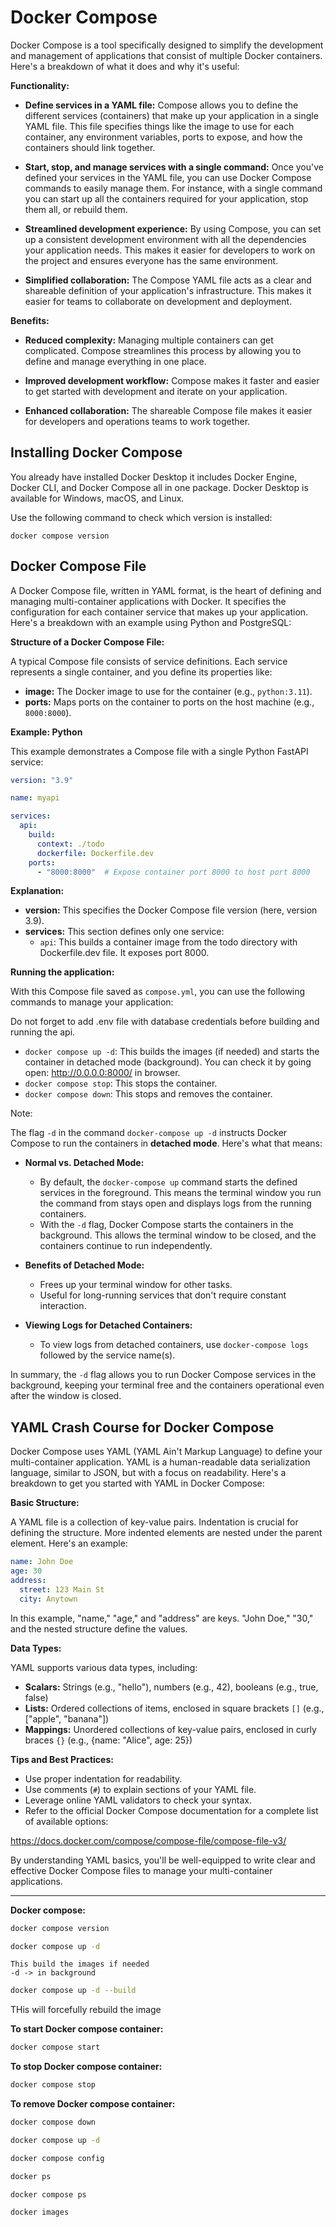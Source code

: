 # Docker Compose

Docker Compose is a tool specifically designed to simplify the development and management of applications that consist of multiple Docker containers. Here's a breakdown of what it does and why it's useful:

**Functionality:**

* **Define services in a YAML file:**  Compose allows you to define the different services (containers) that make up your application in a single YAML file. This file specifies things like the image to use for each container, any environment variables, ports to expose, and how the containers should link together.

* **Start, stop, and manage services with a single command:**  Once you've defined your services in the YAML file, you can use Docker Compose commands to easily manage them. For instance, with a single command you can start up all the containers required for your application, stop them all, or rebuild them.

* **Streamlined development experience:**  By using Compose, you can set up a consistent development environment with all the dependencies your application needs. This makes it easier for developers to work on the project and ensures everyone has the same environment.

* **Simplified collaboration:**  The Compose YAML file acts as a clear and shareable definition of your application's infrastructure. This makes it easier for teams to collaborate on development and deployment.

**Benefits:**

* **Reduced complexity:**  Managing multiple containers can get complicated. Compose streamlines this process by allowing you to define and manage everything in one place.

* **Improved development workflow:**  Compose makes it faster and easier to get started with development and iterate on your application.

* **Enhanced collaboration:**  The shareable Compose file makes it easier for developers and operations teams to work together.

## Installing Docker Compose

You already have installed Docker Desktop it includes Docker Engine, Docker CLI, and Docker Compose all in one package. Docker Desktop is available for Windows, macOS, and Linux.

Use the following command to check which version is installed:

    docker compose version

## Docker Compose File

A Docker Compose file, written in YAML format, is the heart of defining and managing multi-container applications with Docker. It specifies the configuration for each container service that makes up your application. Here's a breakdown with an example using Python and PostgreSQL:

**Structure of a Docker Compose File:**

A typical Compose file consists of service definitions. Each service represents a single container, and you define its properties like:

* **image:** The Docker image to use for the container (e.g., `python:3.11`).
* **ports:** Maps ports on the container to ports on the host machine (e.g., `8000:8000`).


**Example: Python**

This example demonstrates a Compose file with a single Python FastAPI service:

```yaml
version: "3.9"

name: myapi

services:
  api:
    build:
      context: ./todo
      dockerfile: Dockerfile.dev
    ports:
      - "8000:8000"  # Expose container port 8000 to host port 8000  

```

**Explanation:**

* **version:** This specifies the Docker Compose file version (here, version 3.9).
* **services:** This section defines only one service:
    * `api`: This builds a container image from the todo directory with Dockerfile.dev file. It exposes port 8000.
    

**Running the application:**


With this Compose file saved as `compose.yml`, you can use the following commands to manage your application:

Do not forget to add .env file with database credentials before building and running the api.

* `docker compose up -d`: This builds the images (if needed) and starts the container in detached mode (background). You can check it by going open: http://0.0.0.0:8000/ in browser.
* `docker compose stop`: This stops the container.
* `docker compose down`: This stops and removes the container.

Note:

The flag `-d` in the command `docker-compose up -d` instructs Docker Compose to run the containers in **detached mode**. Here's what that means:

* **Normal vs. Detached Mode:**
  * By default, the `docker-compose up` command starts the defined services in the foreground. This means the terminal window you run the command from stays open and displays logs from the running containers.
  * With the `-d` flag, Docker Compose starts the containers in the background. This allows the terminal window to be closed, and the containers continue to run independently.

* **Benefits of Detached Mode:**
  * Frees up your terminal window for other tasks.
  * Useful for long-running services that don't require constant interaction.

* **Viewing Logs for Detached Containers:**
   * To view logs from detached containers, use `docker-compose logs` followed by the service name(s).

In summary, the `-d` flag allows you to run Docker Compose services in the background, keeping your terminal free and the containers operational even after the window is closed.

## YAML Crash Course for Docker Compose

Docker Compose uses YAML (YAML Ain't Markup Language) to define your multi-container application. YAML is a human-readable data serialization language, similar to JSON, but with a focus on readability. Here's a breakdown to get you started with YAML in Docker Compose:

**Basic Structure:**

A YAML file is a collection of key-value pairs. Indentation is crucial for defining the structure. More indented elements are nested under the parent element. Here's an example:

```yaml
name: John Doe
age: 30
address:
  street: 123 Main St
  city: Anytown
```

In this example, "name," "age," and "address" are keys. "John Doe," "30," and the nested structure define the values.

**Data Types:**

YAML supports various data types, including:

* **Scalars:** Strings (e.g., "hello"), numbers (e.g., 42), booleans (e.g., true, false)
* **Lists:** Ordered collections of items, enclosed in square brackets `[]` (e.g., ["apple", "banana"])
* **Mappings:** Unordered collections of key-value pairs, enclosed in curly braces `{}` (e.g., {name: "Alice", age: 25})


**Tips and Best Practices:**

* Use proper indentation for readability.
* Use comments (`#`) to explain sections of your YAML file.
* Leverage online YAML validators to check your syntax.
* Refer to the official Docker Compose documentation for a complete list of available options: 

https://docs.docker.com/compose/compose-file/compose-file-v3/

By understanding YAML basics, you'll be well-equipped to write clear and effective Docker Compose files to manage your multi-container applications.


---------------------------

**Docker compose:**

```bash
docker compose version
```
```bash
docker compose up -d
```
    This build the images if needed
    -d -> in background

```bash
docker compose up -d --build
```
THis will forcefully rebuild the image

**To start Docker compose container:**
```bash
docker compose start
```
**To stop Docker compose container:**
```bash
docker compose stop
```
**To remove Docker compose container:**
```bash
docker compose down
```

```bash
docker compose up -d
```
```bash
docker compose config
```
```bash
docker ps
```
```bash
docker compose ps
```
```bash
docker images
```